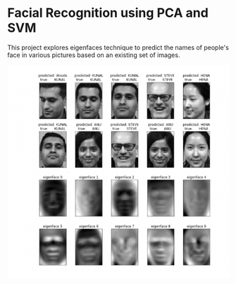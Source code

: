 # Facial Recognition using PCA and SVM

This project explores eigenfaces technique to predict the names of people's face in various pictures based on an existing set of images.

![Alt text](PredictionResults.png?raw=true "PredictionResults.png")
